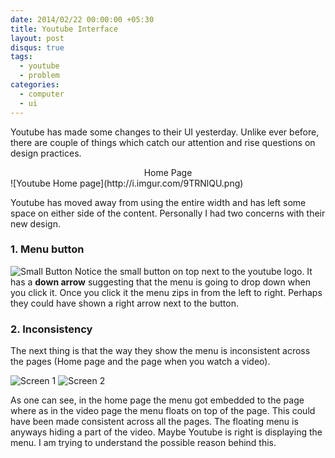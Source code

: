 ```yaml
---
date: 2014/02/22 00:00:00 +05:30
title: Youtube Interface
layout: post
disqus: true
tags:
  - youtube
  - problem
categories:
  - computer
  - ui
---
```


Youtube has made some changes to their UI yesterday. Unlike ever before, there are couple of things which catch our attention and rise questions on design practices.

<!--more-->

<center>Home Page</center>
![Youtube Home page](http://i.imgur.com/9TRNlQU.png)

Youtube has moved away from using the entire width and has left some space on either side of the content. Personally I had two concerns with their new design.

### 1. Menu button

![Small Button](http://i.imgur.com/RFwpNZI.png) Notice the small button on top next to the youtube logo. It has a **down arrow** suggesting that the menu is going to drop down when you click it. Once you click it the menu zips in from the left to right. Perhaps they could have shown a right arrow next to the button.


### 2. Inconsistency

The next thing is that the way they show the menu is inconsistent across the pages (Home page and the page when you watch a video).

![Screen 1](http://i.imgur.com/Z92mfbI.png)
![Screen 2](http://i.imgur.com/XmuKfyh.png)

As one can see, in the home page the menu got embedded to the page where as in the video page the menu floats on top of the page. This could have been made consistent across all the pages. The floating menu is anyways hiding a part of the video. Maybe Youtube is right is displaying the menu. I am trying to understand the possible reason behind this.
